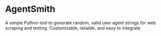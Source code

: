 # AgentSmith
 A simple Python tool to generate random, valid user agent strings for web scraping and testing. Customizable, reliable, and easy to integrate.
